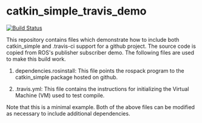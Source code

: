 # catkin_simple_travis_demo
 [![Build Status](https://travis-ci.org/biocubed/catkin_simple_travis_demo.svg?branch=master)](https://travis-ci.org/biocubed/catkin_simple_travis_demo)

This repository contains files which demonstrate how to include both catkin_simple and .travis-ci support for a github project.
The source code is copied from ROS's publisher subscriber demo.
The following files are used to make this build work.

1. dependencies.rosinstall: This file points the rospack program to the catkin_simple package hosted on github.

2. .travis.yml: This file contains the instructions for initializing the Virtual Machine (VM) used to test compile.

Note that this is a minimal example. Both of the above files can be modified as necessary to include additional dependencies.